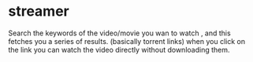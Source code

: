 # streamer
Search the keywords of the video/movie you wan to watch , and this fetches you a series of results. (basically torrent links)
when you click on the link you can watch the video directly without downloading them. 

